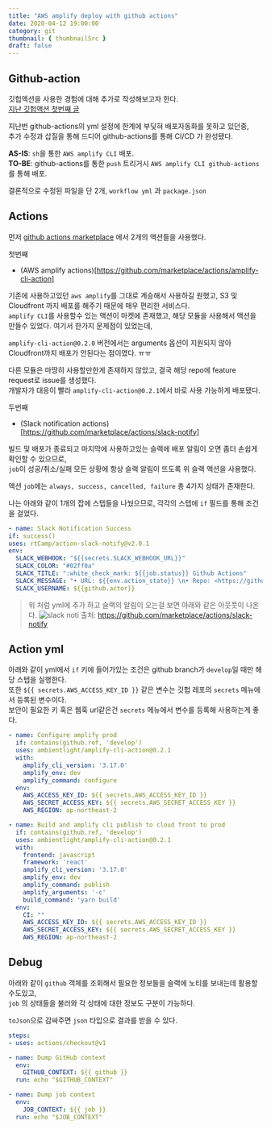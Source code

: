 ```yaml
---
title: "AWS amplify deploy with github actions"
date: 2020-04-12 19:00:00
category: git
thumbnail: { thumbnailSrc }
draft: false
---
```


## Github-action

깃헙액션을 사용한 경험에 대해 추가로 작성해보고자 한다.  
[지난 깃헙액션 첫번째 글](https://juunone.github.io/github-action/)  

지난번 github-actions의 yml 설정에 한계에 부딪혀 배포자동화를 못하고 있던중,  
추가 수정과 삽질을 통해 드디어 github-actions를 통해 CI/CD 가 완성됐다.

**AS-IS**: `sh`을 통한 `AWS amplify CLI` 배포.  
**TO-BE**: github-actions를 통한 `push` 트리거시 `AWS amplify CLI github-actions`를 통해 배포.

결론적으로 수정된 파일을 단 2개, `workflow yml` 과 `package.json`  

## Actions

먼저 [github actions marketplace](https://github.com/marketplace/actions) 에서 2개의 액션들을 사용했다.

첫번째
- (AWS amplify actions)[https://github.com/marketplace/actions/amplify-cli-action]   

기존에 사용하고있던 `aws amplify`를 그대로 계승해서 사용하길 원했고, S3 및 Cloudfront 까지 배포를 해주기 때문에
매우 편리한 서비스다.  
`amplify CLI`를 사용할수 있는 액션이 마켓에 존재했고, 해당 모듈을 사용해서 액션을 만들수 있었다.
여기서 한가지 문제점이 있었는데, 

`amplify-cli-action@0.2.0` 버전에서는 arguments 옵션이 지원되지 않아
Cloudfront까지 배포가 안된다는 점이였다. ㅠㅠ

다른 모듈은 마땅히 사용할만한게 존재하지 않았고, 결국 해당 repo에 feature request로 issue를 생성했다.  
개발자가 대응이 빨라 `amplify-cli-action@0.2.1`에서 바로 사용 가능하게 배포됐다.

두번째
- (Slack notification actions)[https://github.com/marketplace/actions/slack-notify]

빌드 및 배포가 종료되고 마지막에 사용하고있는 슬랙에 배포 알림이 오면 좀더 손쉽게 확인할 수 있으므로,  
`job`이 성공/취소/실패 모든 상황에 항상 슬랙 알림이 뜨도록 위 슬랙 액션을 사용했다.

액션 `job`에는 `always, success, cancelled, failure` 총 4가지 상태가 존재한다.

나는 아래와 같이 1개의 잡에 스텝들을 나눴으므로, 각각의 스텝에 `if` 필드를 통해 조건을 걸었다.

```yml
- name: Slack Notification Success
if: success()
uses: rtCamp/action-slack-notify@v2.0.1
env:
  SLACK_WEBHOOK: "${{secrets.SLACK_WEBHOOK_URL}}"
  SLACK_COLOR: "#02ff0a"
  SLACK_TITLE: ":white_check_mark: ${{job.status}} Github Actions"
  SLACK_MESSAGE: "• URL: ${{env.action_state}} \n• Repo: <https://github.com/${{github.repository}}|${{github.repository}}> \n• Commit: <${{github.event.head_commit.URL}}|${{github.event.head_commit.id}}>"
  SLACK_USERNAME: ${{github.actor}}
```

> 위 처럼 yml에 추가 하고 슬랙의 알림이 오는걸 보면 아래와 같은 아웃풋이 나온다.
![slack noti](https://user-images.githubusercontent.com/35126809/79085365-390bb100-7d73-11ea-89f7-dd13dd139619.png)
출처: https://github.com/marketplace/actions/slack-notify

## Action yml

아래와 같이 yml에서 `if` 키에 들어가있는 조건은 github branch가 `develop`일 때만 해당 스텝을 실행한다.  
또한 `${{ secrets.AWS_ACCESS_KEY_ID }}` 같은 변수는 깃헙 레포의 `secrets` 메뉴에서 등록된 변수이다.  
보안이 필요한 키 혹은 웹훅 url같은건 `secrets` 메뉴에서 변수를 등록해 사용하는게 좋다.

```yml
- name: Configure amplify prod
  if: contains(github.ref, 'develop')  
  uses: ambientlight/amplify-cli-action@0.2.1
  with:
    amplify_cli_version: '3.17.0'
    amplify_env: dev
    amplify_command: configure
  env:
    AWS_ACCESS_KEY_ID: ${{ secrets.AWS_ACCESS_KEY_ID }}
    AWS_SECRET_ACCESS_KEY: ${{ secrets.AWS_SECRET_ACCESS_KEY }}
    AWS_REGION: ap-northeast-2

- name: Build and amplify cli publish to cloud front to prod
  if: contains(github.ref, 'develop')  
  uses: ambientlight/amplify-cli-action@0.2.1
  with:
    frontend: javascript
    framework: 'react'
    amplify_cli_version: '3.17.0'
    amplify_env: dev
    amplify_command: publish
    amplify_arguments: '-c'
    build_command: 'yarn build'
  env:
    CI: ""
    AWS_ACCESS_KEY_ID: ${{ secrets.AWS_ACCESS_KEY_ID }}
    AWS_SECRET_ACCESS_KEY: ${{ secrets.AWS_SECRET_ACCESS_KEY }}
    AWS_REGION: ap-northeast-2
```

## Debug

아래와 같이 `github` 객체를 조회해서 필요한 정보들을 슬랙에 노티를 보내는데 활용할수도있고,  
`job` 의 상태들을 불러와 각 상태에 대한 정보도 구분이 가능하다.

`toJson`으로 감싸주면 `json` 타입으로 결과를 받을 수 있다.

```yml
steps:
- uses: actions/checkout@v1

- name: Dump GitHub context
  env:
    GITHUB_CONTEXT: ${{ github }}
  run: echo "$GITHUB_CONTEXT"

- name: Dump job context
  env:
    JOB_CONTEXT: ${{ job }}
  run: echo "$JOB_CONTEXT"  
```







